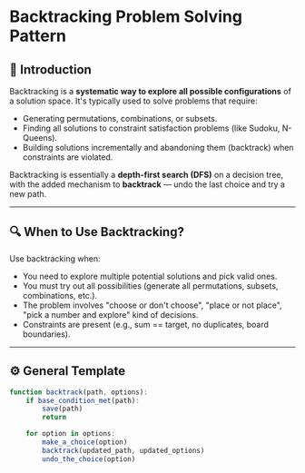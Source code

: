 # Backtracking Problem Solving Pattern

## 📘 Introduction

Backtracking is a **systematic way to explore all possible configurations** of a solution space. It's typically used to solve problems that require:

-   Generating permutations, combinations, or subsets.
-   Finding all solutions to constraint satisfaction problems (like Sudoku, N-Queens).
-   Building solutions incrementally and abandoning them (backtrack) when constraints are violated.

Backtracking is essentially a **depth-first search (DFS)** on a decision tree, with the added mechanism to **backtrack** — undo the last choice and try a new path.

---

## 🔍 When to Use Backtracking?

Use backtracking when:

-   You need to explore multiple potential solutions and pick valid ones.
-   You must try out all possibilities (generate all permutations, subsets, combinations, etc.).
-   The problem involves "choose or don't choose", "place or not place", "pick a number and explore" kind of decisions.
-   Constraints are present (e.g., sum == target, no duplicates, board boundaries).

---

## ⚙️ General Template

```js
function backtrack(path, options):
    if base_condition_met(path):
        save(path)
        return

    for option in options:
        make_a_choice(option)
        backtrack(updated_path, updated_options)
        undo_the_choice(option)
```
